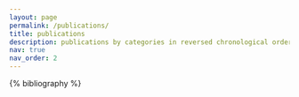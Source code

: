 ```yaml
---
layout: page
permalink: /publications/
title: publications
description: publications by categories in reversed chronological order. generated by jekyll-scholar. You can also find my publications on [Inspire](https://inspirehep.net/authors/2718620).
nav: true
nav_order: 2
---
```


<!-- _pages/publications.md -->
<div class="publications">

{% bibliography %}

</div>
